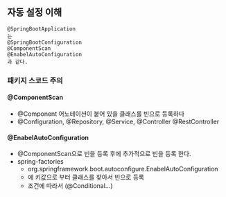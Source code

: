 ## 자동 설정 이해

    @SpringBootApplication
    는
    @SpringBootConfiguration
    @ComponentScan
    @EnabelAutoConfiguration
    과 같다.

### 패키지 스코드 주의
#### @ComponentScan
- @Component 어노테이션이 붙어 있을 클래스를 빈으로 등록하다
- @Configuration, @Repository, @Service, @Controller @RestController

#### @EnabelAutoConfiguration
- @ComponentScan으로 빈을 등록 후에 추가적으로 빈을 등록 한다.
- spring-factories
  - org.springframework.boot.autoconfigure.EnabelAutoConfiguration
  - 에 키값으로 부터 클래스를 찾아서 빈으로 등록
  - 조건에 따라서 (@Conditional...)
